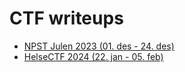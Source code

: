# CTF writeups

- [NPST Julen 2023 (01. des - 24. des)](./npst23/)
- [HelseCTF 2024 (22. jan - 05. feb)](./helsectf24/)


